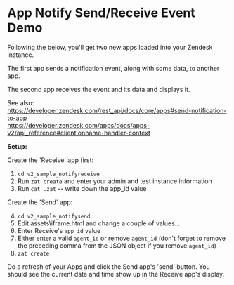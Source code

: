 # App Notify Send/Receive Event Demo

Following the below, you'll get two new apps loaded into your Zendesk instance.

The first app sends a notification event, along with some data, to another app. 

The second app receives the event and its data and displays it.

See also:   
https://developer.zendesk.com/rest_api/docs/core/apps#send-notification-to-app  
https://developer.zendesk.com/apps/docs/apps-v2/api_reference#client.onname-handler-context

**Setup:**

Create the 'Receive' app first:

1. `cd v2_sample_notifyreceive`
2. Run `zat create` and enter your admin and test instance information
3. Run `cat .zat` -- write down the app_id value

Create the 'Send' app:  

4. `cd v2_sample_notifysend`
5. Edit assets\iframe.html and change a couple of values...
6. Enter Receive's `app_id` value
7. Either enter a valid `agent_id` or remove `agent_id` (don't forget to remove the preceding comma from the JSON object if you remove `agent_id`)
8. `zat create`

Do a refresh of your Apps and click the Send app's 'send' button. You should see the current date and time show up in the Receive app's display.
